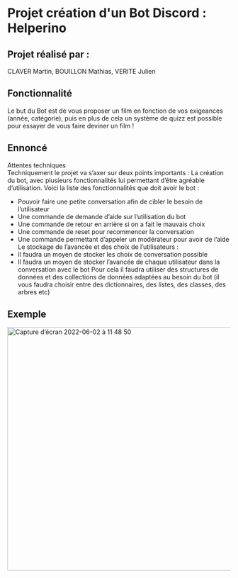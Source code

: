 # Projet création d'un Bot Discord : Helperino

## Projet réalisé par :
CLAVER Martin, BOUILLON Mathias, VERITE Julien

## Fonctionnalité
Le but du Bot est de vous proposer un film en fonction de vos exigeances (année, catégorie), puis en plus de cela un système de quizz est possible pour essayer de vous faire deviner un film ! 

## Ennoncé

Attentes techniques <br>
Techniquement le projet va s’axer sur deux points importants : 
La création du bot, avec plusieurs fonctionnalités lui permettant d’être agréable d’utilisation. Voici la liste des fonctionnalités que doit avoir le bot :
-	Pouvoir faire une petite conversation afin de cibler le besoin de l’utilisateur
-	Une commande de demande d’aide sur l’utilisation du bot
-	Une commande de retour en arrière si on a fait le mauvais choix
-	Une commande de reset pour recommencer la conversation
-	Une commande permettant d’appeler un modérateur pour avoir de l’aide
Le stockage de l’avancée et des choix de l’utilisateurs : 
-	Il faudra un moyen de stocker les choix de conversation possible
-	Il faudra un moyen de stocker l’avancée de chaque utilisateur dans la conversation avec le bot 
Pour cela il faudra utiliser des structures de données et des collections de données adaptées au besoin du bot (il vous faudra choisir entre des dictionnaires, des listes, des classes, des arbres etc)

## Exemple

<img width="549" alt="Capture d’écran 2022-06-02 à 11 48 50" src="https://user-images.githubusercontent.com/96047185/171604008-3a182528-1ce1-4e32-b23a-a0bd4de67a5e.png">
